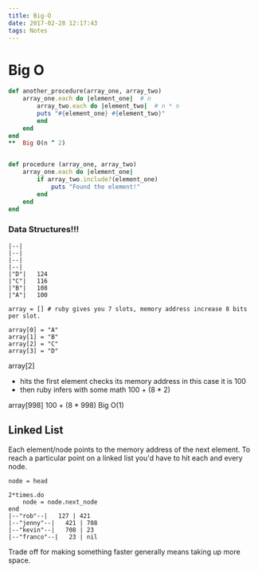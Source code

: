 ```yaml
---
title: Big-O
date: 2017-02-28 12:17:43
tags: Notes
---
```




# Big O

```ruby
def another_procedure(array_one, array_two)
	array_one.each do |element_one|  # n
		array_two.each do |element_two|  # n * n
		puts "#{element_one} #{element_two}"
		end
	end
end
**  Big O(n ^ 2)


def procedure (array_one, array_two)
	array_one.each do |element_one|
		if array_two.include?(element_one)
			puts "Found the element!"
		end
	end
end
```


### Data Structures!!!
```
|--|
|--|
|--|
|--|
|"D"|   124
|"C"|   116
|"B"|   108
|"A"|   100

array = [] # ruby gives you 7 slots, memory address increase 8 bits per slot.

array[0] = "A"
array[1] = "B"
array[2] = "C"
array[3] = "D"
```


array[2]

- hits the first element checks its memory address in this case it is 100
- then ruby infers with some math 100 + (8 * 2)

array[998]
100 + (8 * 998)
Big O(1)




## Linked List

Each element/node points to the memory address of the next element. To reach a particular point on a linked list you'd have to hit each and every node.



```
node = head

2*times.do
	node = node.next_node
end
|--"rob"--|   127 | 421
|--"jenny"--|   421 | 708
|--"kevin"--|   708 | 23
|--"franco"--|   23 | nil
```

Trade off for making something faster generally means taking up more space.
